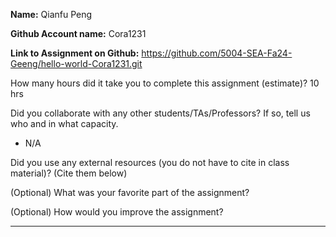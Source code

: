 **Name:** Qianfu Peng

**Github Account name:** Cora1231

**Link to Assignment on Github:** https://github.com/5004-SEA-Fa24-Geeng/hello-world-Cora1231.git

How many hours did it take you to complete this assignment (estimate)?  10 hrs

Did you collaborate with any other students/TAs/Professors? If so, tell us who and in what
capacity.

* N/A
  
Did you use any external resources (you do not have to cite in class material)? (Cite them below)

[^1]: Scanner Class in Java. https://www.geeksforgeeks.org/scanner-class-in-java/. Accessed: 2025-01-26

[^2]: Static and Final Keyword. https://www.datacamp.com/doc/java/static-and-final-keyword. Accessed: 2025-01-26

[^3]: Final keyword in Java: 2024. https://www.geeksforgeeks.org/final-keyword-in-java/. Accessed: 2025-01-27.

[^4]: String toString() Method in java with Examples. https://www.geeksforgeeks.org/string-tostring-method-in-java/. Accessed: 2025-01-27

[^5]: Javadoc. https://docs.oracle.com/javase/8/docs/technotes/tools/windows/javadoc.html. Accessed: 2025-01-27


(Optional) What was your favorite part of the assignment?

(Optional) How would you improve the assignment?

---
